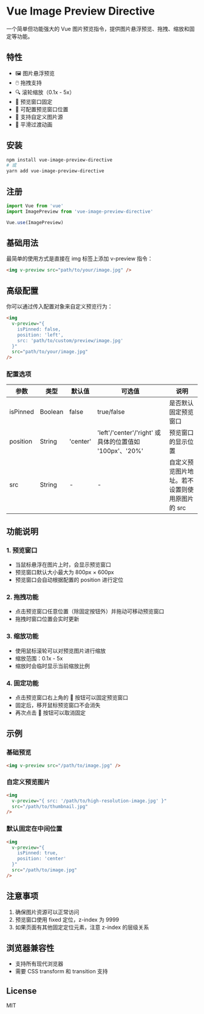 # Vue Image Preview Directive

一个简单但功能强大的 Vue 图片预览指令，提供图片悬浮预览、拖拽、缩放和固定等功能。

## 特性

- 🖼️ 图片悬浮预览
- 🖱️ 拖拽支持
- 🔍 滚轮缩放（0.1x - 5x）
- 📌 预览窗口固定
- 📐 可配置预览窗口位置
- 🎯 支持自定义图片源
- 💫 平滑过渡动画

## 安装

```bash
npm install vue-image-preview-directive
# 或
yarn add vue-image-preview-directive
```

## 注册

```javascript
import Vue from 'vue'
import ImagePreview from 'vue-image-preview-directive'

Vue.use(ImagePreview)
```

## 基础用法

最简单的使用方式是直接在 img 标签上添加 v-preview 指令：

```html
<img v-preview src="path/to/your/image.jpg" />
```

## 高级配置

你可以通过传入配置对象来自定义预览行为：

```html
<img 
  v-preview="{
    isPinned: false,
    position: 'left',
    src: 'path/to/custom/preview/image.jpg'
  }" 
  src="path/to/your/image.jpg" 
/>
```

### 配置选项

| 参数 | 类型 | 默认值 | 可选值 | 说明 |
|------|------|--------|--------|------|
| isPinned | Boolean | false | true/false | 是否默认固定预览窗口 |
| position | String | 'center' | 'left'/'center'/'right' 或具体的位置值如 '100px'、'20%' | 预览窗口的显示位置 |
| src | String | - | - | 自定义预览图片地址。若不设置则使用原图片的 src |

## 功能说明

### 1. 预览窗口

- 当鼠标悬浮在图片上时，会显示预览窗口
- 预览窗口默认大小最大为 800px × 600px
- 预览窗口会自动根据配置的 position 进行定位

### 2. 拖拽功能

- 点击预览窗口任意位置（除固定按钮外）并拖动可移动预览窗口
- 拖拽时窗口位置会实时更新

### 3. 缩放功能

- 使用鼠标滚轮可以对预览图片进行缩放
- 缩放范围：0.1x - 5x
- 缩放时会临时显示当前缩放比例

### 4. 固定功能

- 点击预览窗口右上角的 📌 按钮可以固定预览窗口
- 固定后，移开鼠标预览窗口不会消失
- 再次点击 📌 按钮可以取消固定

## 示例

### 基础预览

```html
<img v-preview src="/path/to/image.jpg" />
```

### 自定义预览图片

```html
<img 
  v-preview="{ src: '/path/to/high-resolution-image.jpg' }" 
  src="/path/to/thumbnail.jpg" 
/>
```

### 默认固定在中间位置

```html
<img 
  v-preview="{ 
    isPinned: true,
    position: 'center'
  }" 
  src="/path/to/image.jpg" 
/>
```

## 注意事项

1. 确保图片资源可以正常访问
2. 预览窗口使用 fixed 定位，z-index 为 9999
3. 如果页面有其他固定定位元素，注意 z-index 的层级关系

## 浏览器兼容性

- 支持所有现代浏览器
- 需要 CSS transform 和 transition 支持

## License

MIT
